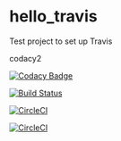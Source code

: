 # hello_travis
Test project to set up Travis

codacy2

[![Codacy Badge](https://api.codacy.com/project/badge/Grade/18df27ca1b7c47c8a3dd8a22bc199a62)](https://www.codacy.com/app/guillaumemillot/hello_travis2?utm_source=github.com&amp;utm_medium=referral&amp;utm_content=guillaumemillot/hello_travis2&amp;utm_campaign=Badge_Grade)

[![Build Status](https://travis-ci.com/gmillotyahoo/hello_travis.svg?branch=master)](https://travis-ci.com/gmillotyahoo/hello_travis)

[![CircleCI](https://circleci.com/gh/guillaumemillot/hello_travis/tree/branch-2.svg?style=svg)](https://circleci.com/gh/guillaumemillot/hello_travis/tree/branch-2)

[![CircleCI](https://circleci.com/gh/guillaumemillot/hello_travis2/tree/master.svg?style=svg)](https://circleci.com/gh/guillaumemillot/hello_travis2/tree/master)
















